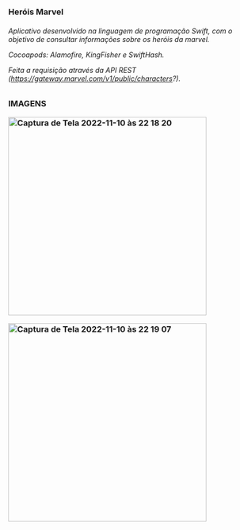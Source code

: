<h3> Heróis Marvel
 
  <p>
<h6>
Aplicativo desenvolvido na linguagem de programação Swift, com o objetivo de consultar informações sobre os heróis da marvel. 
<p>

Cocoapods: Alamofire, KingFisher e SwiftHash.
  <p>
    
Feita a requisição através da API REST (https://gateway.marvel.com/v1/public/characters?).
    
<h3> IMAGENS
  <p>
    <img width="400" alt="Captura de Tela 2022-11-10 às 22 18 20" src="https://user-images.githubusercontent.com/107012585/201239853-b5756a50-aae0-47fa-bc22-a89dcbda0c0a.png">
    <p>
    
<img width="400" alt="Captura de Tela 2022-11-10 às 22 19 07" src="https://user-images.githubusercontent.com/107012585/201239953-6b6707d9-fd4f-4c6f-903a-312419c8dc5b.png">

  

